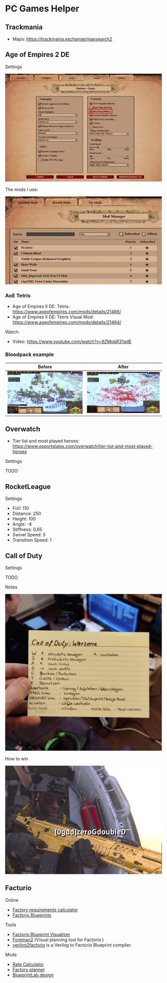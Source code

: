 # PC Games Helper

## Trackmania

- Maps: <https://trackmania.exchange/mapsearch2>

## Age of Empires 2 DE

Settings

![AOE2DESettings](_aoe2de_settings.jpg)

The mods I use:

![AOE2DEMods](_aoe2de_mods.jpg)

### AoE Tetris

- Age of Empires II DE: Tetris: <https://www.ageofempires.com/mods/details/21466/>
- Age of Empires II DE: Tetris Visual Mod: <https://www.ageofempires.com/mods/details/21464/>

Watch:

- Video: <https://www.youtube.com/watch?v=9ZMobR31qdE>

### Bloodpack example

| Before                                          | After                                          |
|-------------------------------------------------|------------------------------------------------|
| ![AOE2DEBeforeBlood](_aoe2de_bloodexample1.jpg) | ![AOE2DEafterblood](_aoe2de_bloodexample2.jpg) |

## Overwatch

- Tier list and most played heroes: <https://www.esportstales.com/overwatch/tier-list-and-most-played-heroes>

Settings

TODO

## RocketLeague

Settings

- FoV: 110
- Distance: 250
- Height: 100
- Angle: -4
- Stiffness: 0,65
- Swivel Speed: 5
- Transition Speed: 1

## Call of Duty

Settings

TODO

Notes

![warzone-movement-notes](_warzone-movement-notes.jpg)

How to win

![COD warzone win](_CODwarzonewin.jpg)

## Facturio

Online

- [Factory requirements calculator](https://factoriolab.github.io/list)
- [Factorio Blueprints](https://factorioprints.com)

Tools

- [Factorio Blueprint Visualizer](https://github.com/piebro/factorio-blueprint-visualizer)
- [Foreman2](https://github.com/DanielKote/Foreman2) (Visual planning tool for Factorio )
- [verilog2factorio](https://redcrafter.github.io/verilog2factorio/) is a Verilog to Factorio Blueprint compiler.

Mods

- [Rate Calculator](https://mods.factorio.com/mod/RateCalculator)
- [Factory planner](https://mods.factorio.com/mod/factoryplanner)
- [BlueprintLab design](https://mods.factorio.com/mod/BlueprintLab_design)
